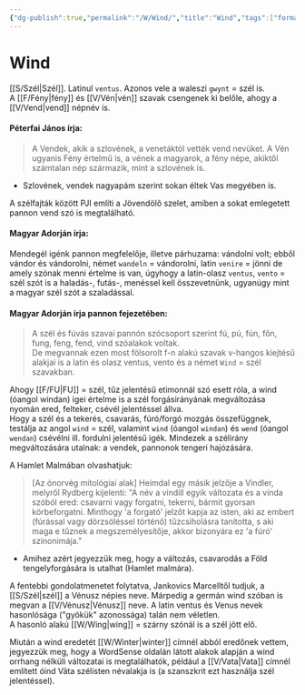 ```yaml
---
{"dg-publish":true,"permalink":"/W/Wind/","title":"Wind","tags":["formatted🟢"]}
---
```



# Wind

[[S/Szél\|Szél]]. Latinul `ventus`. Azonos vele a waleszi `gwynt` = szél is.  
A [[F/Fény\|fény]] és [[V/Vén\|vén]] szavak csengenek ki belőle, ahogy a [[V/Vend\|vend]] népnév is.  

#### Péterfai János írja:

> A Vendek, akik a szlovének, a venetáktól vették vend nevüket. A Vén ugyanis Fény értelmű is, a vének a magyarok, a fény népe, akiktől számtalan nép származik, mint a szlovének is.  
- Szlovének, vendek nagyapám szerint sokan éltek Vas megyében is.  

A szélfajták között PJI említi a Jövendölő szelet, amiben a sokat emlegetett pannon vend szó is megtalálható. 

#### Magyar Adorján írja:

Mendegél igénk pannon megfelelője, illetve párhuzama: vándolni volt; ebből vándor és vándorolni, német `wandeln` = vándorolni, latin `venire` = jönni de amely szónak menni értelme is van, úgyhogy a latin-olasz `ventus`, `vento` = szél szót is a haladás-, futás-, menéssel kell összevetnünk, ugyanúgy mint a magyar szél szót a szaladással.  

#### Magyar Adorján írja pannon fejezetében:  

> A szél és fúvás szavai pannón szócsoport szerint fú, pú, fún, főn, fung, feng, fend, vind szóalakok voltak.  
> De megvannak ezen most fölsorolt f-n alakú szavak v-hangos kiejtésű alakjai is a latin és olasz ventus, vento és a német `Wind` = szél szavakban.  

Ahogy [[F/FU\|FU]] = szél, tűz jelentésű etimonnál szó esett róla, a wind (óangol windan) igei értelme is a szél forgásirányának megváltozása nyomán ered, felteker, csévél jelentéssel állva.  
Hogy a szél és a tekerés, csavarás, fúró/forgó mozgás összefüggnek, testálja az angol `wind` = szél, valamint `wind` (óangol `windan`) és `wend` (óangol `wendan`) csévélni ill. fordulni jelentésű igék. Mindezek a szélirány megváltozására utalnak: a vendek, pannonok tengeri hajózására.  

A Hamlet Malmában olvashatjuk:  
> \[Az ónorvég mitológiai alak\] Heimdal egy másik jelzője a Vindler, melyről Rydberg kijelenti: "A név a vindill egyik változata és a vinda szóból ered: csavarni vagy forgatni, tekerni, bármit gyorsan körbeforgatni. Minthogy 'a forgató' jelzőt kapja az isten, aki az embert (fúrással vagy dörzsöléssel történő) tűzcsiholásra tanította, s aki maga e tűznek a megszemélyesítője, akkor bizonyára ez 'a fúró' szinonimája."  
- Amihez azért jegyezzük meg, hogy a változás, csavarodás a Föld tengelyforgására is utalhat (Hamlet malmára).  

A fentebbi gondolatmenetet folytatva, Jankovics Marcelltől tudjuk, a [[S/Szél\|szél]] a Vénusz népies neve. Márpedig a germán wind szóban is megvan a [[V/Vénusz\|Vénusz]] neve. A latin ventus és Venus nevek hasonlósága ("gyökük" azonossága) talán nem véletlen.  
A hasonló alakú [[W/Wing\|wing]] = szárny szónál is a szél jött elő.  

Miután a wind eredetét [[W/Winter\|winter]] címnél abból eredőnek vettem, jegyezzük meg, hogy a WordSense oldalán látott alakok alapján a wind orrhang nélküli változatai is megtalálhatók, például a [[V/Vata\|Vata]] címnél említett óind Vāta szélisten névalakja is (a szanszkrit ezt használja szél jelentéssel).  